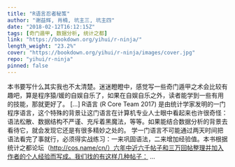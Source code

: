 ```yaml
---
title: "R语言忍者秘笈"
author: "谢益辉, 肖楠, 坑主三, 坑主四"
date: "2018-02-12T16:12:15Z"
tags: [奇门遁甲, 数据分析, 统计之都]
link: "https://bookdown.org/yihui/r-ninja/"
length_weight: "23.2%"
cover: "https://bookdown.org/yihui/r-ninja/images/cover.jpg"
repo: "yihui/r-ninja"
pinned: false
---
```


本书要写什么其实我也不太清楚。迷迷瞪瞪中，感觉写一些奇门遁甲之术会比较有趣吧，算是程序猿/媛的自娱自乐了，如果在自娱自乐之外，读者能学到一些有用的技能，那就更好了。 [...] R语言 (R Core Team 2017) 是由统计学家发明的一门程序语言，这个特殊的背景让这门语言在计算机专业人士眼中看起来也许很奇怪：语法松散、数据结构不严谨、充斥着黑魔法，等等。如果能结合数据分析的背景去看待它，就会发现它还是有很多精妙之处的。 学一门语言不可能通过两天时间把语法看完了事就行，必须得实战练习：一来巩固语法，二来增加经验值。本书根据统计之都论坛（http://cos.name/cn/）六年中近六千帖子和三万回帖整理并加入作者的个人经验而写成。我们找的有这样几种帖子： ...
